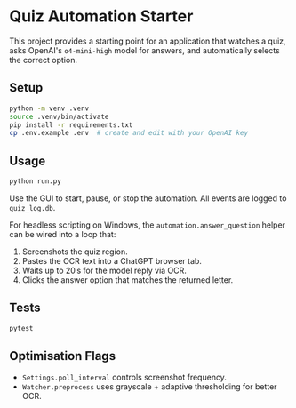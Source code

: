 # Quiz Automation Starter

This project provides a starting point for an application that watches a quiz,
asks OpenAI's `o4-mini-high` model for answers, and automatically selects the
correct option.

## Setup

```bash
python -m venv .venv
source .venv/bin/activate
pip install -r requirements.txt
cp .env.example .env  # create and edit with your OpenAI key
```

## Usage

```bash
python run.py
```

Use the GUI to start, pause, or stop the automation. All events are logged to
`quiz_log.db`.

For headless scripting on Windows, the `automation.answer_question` helper can
be wired into a loop that:

1. Screenshots the quiz region.
2. Pastes the OCR text into a ChatGPT browser tab.
3. Waits up to 20 s for the model reply via OCR.
4. Clicks the answer option that matches the returned letter.

## Tests

```bash
pytest
```

## Optimisation Flags

- `Settings.poll_interval` controls screenshot frequency.
- `Watcher.preprocess` uses grayscale + adaptive thresholding for better OCR.
